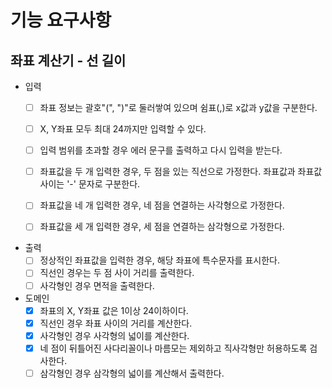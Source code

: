 # 기능 요구사항

## 좌표 계산기 - 선 길이
- 입력
    - [ ] 좌표 정보는 괄호"(", ")"로 둘러쌓여 있으며 쉼표(,)로 x값과 y값을 구분한다.
    - [ ] X, Y좌표 모두 최대 24까지만 입력할 수 있다.
    - [ ] 입력 범위를 초과할 경우 에러 문구를 출력하고 다시 입력을 받는다.
    - [ ] 좌표값을 두 개 입력한 경우, 두 점을 있는 직선으로 가정한다. 좌표값과 좌표값 사이는 '-' 문자로 구분한다.    
    - [ ] 좌표값을 네 개 입력한 경우, 네 점을 연결하는 사각형으로 가정한다.
    - [ ] 좌표값을 세 개 입력한 경우, 세 점을 연결하는 삼각형으로 가정한다.
      

- 출력
    - [ ] 정상적인 좌표값을 입력한 경우, 해당 좌표에 특수문자를 표시한다.
    - [ ] 직선인 경우는 두 점 사이 거리를 출력한다.
    - [ ] 사각형인 경우 면적을 출력한다.

- 도메인
    - [x] 좌표의 X, Y좌표 값은 1이상 24이하이다.
    - [x] 직선인 경우 좌표 사이의 거리를 계산한다.
    - [x] 사각형인 경우 사각형의 넓이를 계산한다.
    - [x] 네 점이 뒤틀어진 사다리꼴이나 마름모는 제외하고 직사각형만 허용하도록 검사한다.   
    - [ ] 삼각형인 경우 삼각형의 넓이를 계산해서 출력한다.